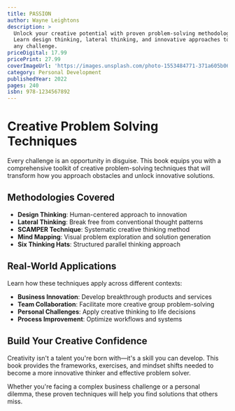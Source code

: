 ```yaml
---
title: PASSION
author: Wayne Leightons
description: >
  Unlock your creative potential with proven problem-solving methodologies.
  Learn design thinking, lateral thinking, and innovative approaches to tackle
  any challenge.
priceDigital: 17.99
pricePrint: 27.99
coverImageUrl: 'https://images.unsplash.com/photo-1553484771-371a605b060b?w=400&h=600&fit=crop'
category: Personal Development
publishedYear: 2022
pages: 240
isbn: 978-1234567892
---
```


# Creative Problem Solving Techniques

Every challenge is an opportunity in disguise. This book equips you with a comprehensive toolkit of creative problem-solving techniques that will transform how you approach obstacles and unlock innovative solutions.

## Methodologies Covered

* **Design Thinking**: Human-centered approach to innovation
* **Lateral Thinking**: Break free from conventional thought patterns
* **SCAMPER Technique**: Systematic creative thinking method
* **Mind Mapping**: Visual problem exploration and solution generation
* **Six Thinking Hats**: Structured parallel thinking approach

## Real-World Applications

Learn how these techniques apply across different contexts:

* **Business Innovation**: Develop breakthrough products and services
* **Team Collaboration**: Facilitate more creative group problem-solving
* **Personal Challenges**: Apply creative thinking to life decisions
* **Process Improvement**: Optimize workflows and systems

## Build Your Creative Confidence

Creativity isn't a talent you're born with—it's a skill you can develop. This book provides the frameworks, exercises, and mindset shifts needed to become a more innovative thinker and effective problem solver.

Whether you're facing a complex business challenge or a personal dilemma, these proven techniques will help you find solutions that others miss.
